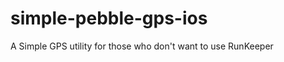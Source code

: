 simple-pebble-gps-ios
=====================

A Simple GPS utility for those who don't want to use RunKeeper

